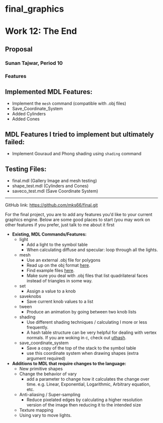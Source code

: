 # final_graphics

# Work 12: The End

## Proposal

### Sunan Tajwar, Period 10

### Features

## Implemented MDL Features:
- Implement the `mesh` command (compatible with .obj files)
- Save_Coordinate_System
- Added Cylinders
- Added Cones

## MDL Features I tried to implement but ultimately failed:
- Implement Gouraud and Phong shading using `shading` command

## Testing Files:
- final.mdl (Gallery Image and mesh testing)
- shape_test.mdl (Cylinders and Cones)
- saveco_test.mdl (Save Coordinate System)


----------------------------------------------------------------------------------------------------------------------------
GitHub link: <https://github.com/mks66/final.git>

For the final project, you are to add any features you’d like to your current graphics engine. Below are some good places to start (you may work on other features if you prefer, just talk to me about it first

- **Existing, MDL Commands/Features:**
  - light
    - Add a light to the symbol table
    - When calculating diffuse and specular: loop through all the lights.
  - mesh
    - Use an external .obj file for polygons
    - Read up on the obj format [here](https://en.wikipedia.org/wiki/Wavefront_.obj_file).
    - Find example files [here](https://people.sc.fsu.edu/~jburkardt/data/obj/obj.html).
    - Make sure you deal with .obj files that list quadrilateral faces instead of triangles in some way.
  - set
    - Assign a value to a knob
  - saveknobs
    - Save current knob values to a list
  - tween
    - Produce an animation by going between two knob lists
  - shading
    - Use different shading techniques / calculating I more or less frequently.
    - A hash table structure can be very helpful for dealing with vertex normals. If you are woking in c, check out [uthash](https://troydhanson.github.io/uthash/).
  - save_coordinate_system
    - Save a copy of the top of the stack to the symbol table
    - use this coordinate system when drawing shapes (extra argument required)
- **Additions to MDL that require changes to the language:**
  - New primitive shapes
  - Change the behavior of vary
    - add a parameter to change how it calculates the change over time. e.g. Linear, Exponential, Logarithmic, Arbitrary equation, etc.
  - Anti-aliasing / Super-sampling
    - Reduce pixelated edges by calculating a higher resolution version of the image then reducing it to the intended size
  - Texture mapping
  - Using vary to move lights.
